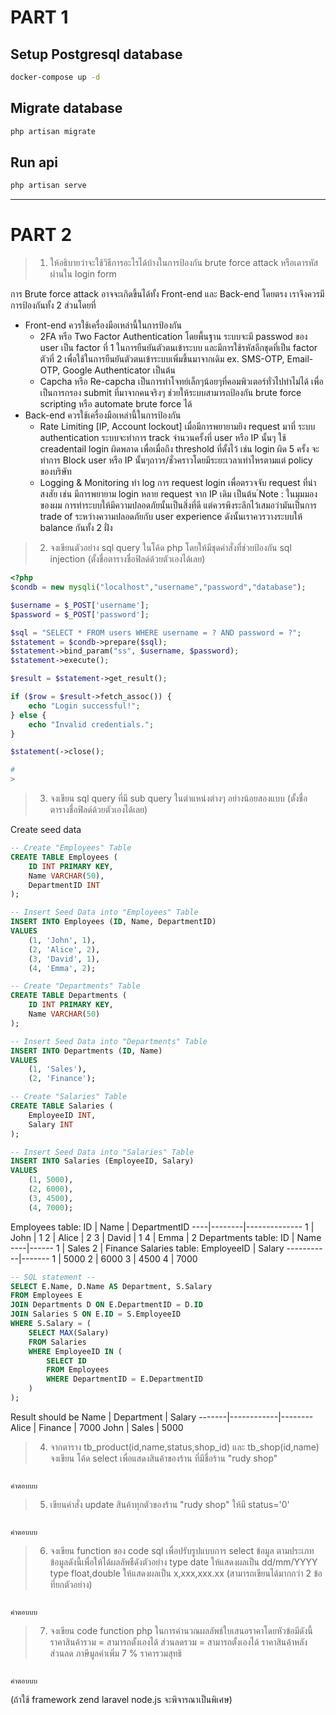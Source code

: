 # PART 1

## Setup Postgresql database

```bash
docker-compose up -d
```

## Migrate database

```bash
php artisan migrate
```

## Run api

```bash
php artisan serve
```

---

# PART 2

> 1. ให้อธิบายว่าจะใช้วิธีการอะไรได้บ้างในการป้องกัน brute force attack หรือเดารหัสผ่านใน login form

การ Brute force attack อาจจะเกิดขึ้นได้ทั้ง Front-end และ Back-end โดยตรง
เราจึงควรมีการป้องกันทั้ง 2 ส่วนโดยที่

-   Front-end ควรใช้เครื่องมือเหล่านี้ในการป้องกัน
    -   2FA หรือ Two Factor Authentication
        โดยพื้นฐาน ระบบจะมี passwod ของ user เป็น factor ที่ 1 ในการยืนยันตัวตนเข้าระบบ และมีการใช้รหัสอีกชุดที่เป็น factor ตัวที่ 2 เพื่อใช้ในการยืนยันตัวตนเข้าระบบเพิ่มขึ้นมาจากเดิม
        ex. SMS-OTP, Email-OTP, Google Authenticator เป็นต้น
    -   Capcha หรือ Re-capcha
        เป็นการทำโจทย์เล็กๆน้อยๆที่คอมพิวเตอร์ทั่วไปทำไม่ได้ เพื่อเป็นการกรอง submit ที่มาจากคนจริงๆ ช่วยให้ระบบสามารถป้องกัน brute force scripting หรือ automate brute force ได้
-   Back-end ควรใช้เครื่องมือเหล่านี้ในการป้องกัน
    -   Rate Limiting [IP, Account lockout]
        เมื่อมีการพยายามยิง request มาที่ ระบบ authentication ระบบจะทำการ track จำนวนครั้งที่ user หรือ IP นั้นๆ ใช้ creadentail login ผิดพลาด เพื่อเมื่อถึง threshold ที่ตั้งไว้ เช่น login ผิด 5 ครั้ง จะทำการ Block user หรือ IP นั้นๆถาวร/ชั่วคราวโดยมีระยะเวลาเท่าไหรตามแต่ policy ของบริษัท
    -   Logging & Monitoring
        ทำ log การ request login เพื่อตรวจจับ request ที่น่าสงสัย เช่น มีการพยายาม login หลาย request จาก IP เดิม เป็นต้น 
์Note : ในมุมมองของผม การทำระบบให้มีความปลอดภัยนั้นเป็นสิ่งที่ดี แต่ควรพึงระลึกไว้เสมอว่ามันเป็นการ trade of ระหว่างความปลอดภัยกับ user experience ดังนั้นเราควรวางระบบให้ balance กันทั้ง 2 ฝั่ง

> 2. จงเขียนตัวอย่าง sql query ในโค้ด php โดยให้มีชุดคำสั่งที่ช่วยป้องกัน sql injection (ตั้งชื่อตารางชื่อฟิลด์ด้วยตัวเองได้เลย)
```php
<?php
$condb = new mysqli("localhost","username","password","database");

$username = $_POST['username'];
$password = $_POST['password'];

$sql = "SELECT * FROM users WHERE username = ? AND password = ?";
$statement = $condb->prepare($sql);
$statement->bind_param("ss", $username, $password);
$statement->execute();

$result = $statement->get_result();

if ($row = $result->fetch_assoc()) {
    echo "Login successful!";
} else {
    echo "Invalid credentials.";
}

$statement(->close();

#
>
```

> 3. จงเขียน sql query ที่มี sub query ในตำแหน่งต่างๆ อย่างน้อยสองแบบ (ตั้งชื่อตารางชื่อฟิลด์ด้วยตัวเองได้เลย)

Create seed data

```sql
-- Create "Employees" Table
CREATE TABLE Employees (
    ID INT PRIMARY KEY,
    Name VARCHAR(50),
    DepartmentID INT
);

-- Insert Seed Data into "Employees" Table
INSERT INTO Employees (ID, Name, DepartmentID)
VALUES
    (1, 'John', 1),
    (2, 'Alice', 2),
    (3, 'David', 1),
    (4, 'Emma', 2);

-- Create "Departments" Table
CREATE TABLE Departments (
    ID INT PRIMARY KEY,
    Name VARCHAR(50)
);

-- Insert Seed Data into "Departments" Table
INSERT INTO Departments (ID, Name)
VALUES
    (1, 'Sales'),
    (2, 'Finance');

-- Create "Salaries" Table
CREATE TABLE Salaries (
    EmployeeID INT,
    Salary INT
);

-- Insert Seed Data into "Salaries" Table
INSERT INTO Salaries (EmployeeID, Salary)
VALUES
    (1, 5000),
    (2, 6000),
    (3, 4500),
    (4, 7000);
```

Employees table:
ID | Name | DepartmentID
----|--------|--------------
1 | John | 1
2 | Alice | 2
3 | David | 1
4 | Emma | 2
Departments table:
ID | Name
----|------
1 | Sales
2 | Finance
Salaries table:
EmployeeID | Salary
-----------|-------
1 | 5000
2 | 6000
3 | 4500
4 | 7000

```sql
-- SQL statement --
SELECT E.Name, D.Name AS Department, S.Salary
FROM Employees E
JOIN Departments D ON E.DepartmentID = D.ID
JOIN Salaries S ON E.ID = S.EmployeeID
WHERE S.Salary = (
    SELECT MAX(Salary)
    FROM Salaries
    WHERE EmployeeID IN (
        SELECT ID
        FROM Employees
        WHERE DepartmentID = E.DepartmentID
    )
);
```

Result should be
Name | Department | Salary
-------|------------|--------
Alice | Finance | 7000
John | Sales | 5000

> 4. จากตาราง tb_product(id,name,status,shop_id) และ tb_shop(id,name) จงเขียน โค้ด select เพื่อแสดงสินค้าของร้าน ที่มีชื่อร้าน "rudy shop"

```

คำตอบบบ

```

> 5. เขียนคำสั่ง update สินค้าทุกตัวของร้าน "rudy shop" ให้มี status='0'

```

คำตอบบบ

```

> 6. จงเขียน function ของ code sql เพื่อปรับรูปแบบการ select ข้อมูล ตามประเภทข้อมูลดังนี้เพื่อให้ได้ผลลัพธืดังตัวอย่าง type date ให้แสดงผลเป็น dd/mm/YYYY type float,double ให้แสดงผลเป็น x,xxx,xxx.xx (สามารถเขียนได้มากกว่า 2 ข้อที่ยกตัวอย่าง)

```

คำตอบบบ

```

> 7. จงเขียน code function php ในการคำนวณผลลัพธ์ใบเสนอราคาโดยหัวข้อมีดังนี้
>    ราคาสินค้ารวม = สามารถตั้งเองได้
>    ส่วนลดรวม = สามารถตั้งเองได้
>    ราคาสินค้าหลังส่วนลด
>    ภาษีมูลค่าเพิ่ม 7 %
>    ราคารวมสุทธิ

```

คำตอบบบ

```

(ถ้าใช้ framework zend laravel node.js จะพิจารณาเป็นพิเศษ)

```

```
